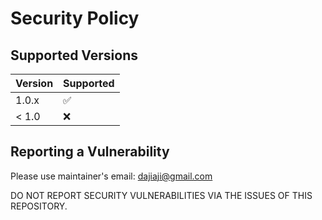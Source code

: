 # Security Policy

## Supported Versions

| Version | Supported          |
| ------- | ------------------ |
| 1.0.x   | :white_check_mark: |
| < 1.0   | :x:                |

## Reporting a Vulnerability

Please use maintainer's email: dajiaji@gmail.com

DO NOT REPORT SECURITY VULNERABILITIES VIA THE ISSUES OF THIS REPOSITORY.
